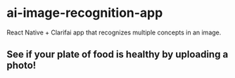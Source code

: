 # ai-image-recognition-app
React Native + Clarifai app that recognizes multiple concepts in an image. 

## See if your plate of food is healthy by uploading a photo!
